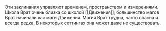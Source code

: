 Эти заклинания управляют временем, пространством и измерениями. Школа Врат очень близка со школой [[Движения]]; большинство магов Врат начинали как маги Движения. Магия Врат трудна, часто опасна и всегда редка. В некоторых сеттингах она может даже не существовать.

